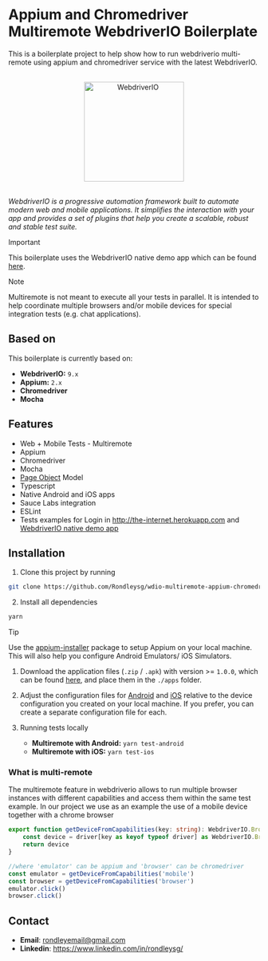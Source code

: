 # Appium and Chromedriver Multiremote WebdriverIO Boilerplate

This is a boilerplate project to help show how to run webdriverio multi-remote using appium and chromedriver service with the latest WebdriverIO.

<br>
<div align="center">
  <img src="https://webdriver.io/img/webdriverio.png" alt="WebdriverIO" width="200" />
</div>
<br>

*WebdriverIO is a progressive automation framework built to automate modern web and mobile applications. It simplifies the interaction with your app and provides a set of plugins that help you create a scalable, robust and stable test suite.*
<br>

> [!IMPORTANT]
> This boilerplate uses the WebdriverIO native demo app which can be found [here](https://github.com/webdriverio/native-demo-app).

> [!NOTE]
> Multiremote is not meant to execute all your tests in parallel. It is intended to help coordinate multiple browsers and/or mobile devices for special integration tests (e.g. chat applications).

## Based on

This boilerplate is currently based on:

- **WebdriverIO:** `9.x`
- **Appium:** `2.x`
- **Chromedriver**
- **Mocha**

## Features

- Web + Mobile Tests - Multiremote
- Appium
- Chromedriver
- Mocha
- [Page Object](pageobjects) Model
- Typescript
- Native Android and iOS apps
- Sauce Labs integration
- ESLint
- Tests examples for Login in <http://the-internet.herokuapp.com> and [WebdriverIO native demo app](https://github.com/webdriverio/native-demo-app)

## Installation

1. Clone this project by running

```sh
git clone https://github.com/Rondleysg/wdio-multiremote-appium-chromedriver-boilerplate.git
```

2. Install all dependencies

```sh
yarn
```

> [!TIP]
> Use the [appium-installer](https://github.com/AppiumTestDistribution/appium-installer) package to setup Appium on your local machine. This will also help you configure Android Emulators/ iOS Simulators.

1. Download the application files (`.zip` / `.apk`) with version >= `1.0.0`, which can be found [here](https://github.com/webdriverio/native-demo-app/releases), and place them in the `./apps` folder.

2. Adjust the configuration files for [Android](./wdio.local.conf.ts) and [iOS](./wdio.local.conf.ts) relative to the device configuration you created on your local machine. If you prefer, you can create a separate configuration file for each.

3. Running tests locally
    - **Multiremote with Android:** `yarn test-android`
    - **Multiremote with iOS:** `yarn test-ios`

### What is multi-remote

The multiremote feature in webdriverio allows to run multiple browser instances with different capabilities and access them within the same test example. In our project we use as an example the use of a mobile device together with a chrome browser

```typescript
export function getDeviceFromCapabilities(key: string): WebdriverIO.Browser {
    const device = driver[key as keyof typeof driver] as WebdriverIO.Browser
    return device
}

//where 'emulator' can be appium and 'browser' can be chromedriver
const emulator = getDeviceFromCapabilities('mobile')
const browser = getDeviceFromCapabilities('browser')
emulator.click()
browser.click()
```

## Contact

- **Email**: <rondleyemail@gmail.com>
- **Linkedin**: <https://www.linkedin.com/in/rondleysg/>
